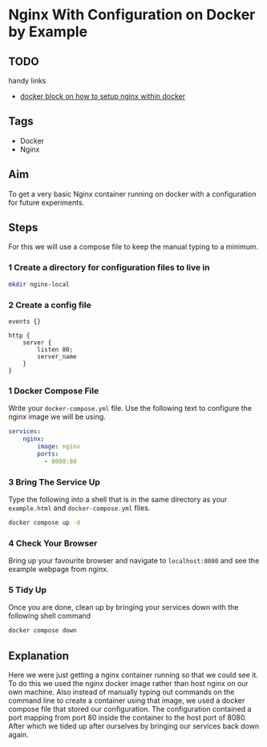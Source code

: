 # Nginx With Configuration on Docker by Example

## TODO

handy links
- [docker block on how to setup nginx within docker](https://www.docker.com/blog/how-to-use-the-official-nginx-docker-image/)

## Tags

- Docker
- Nginx

## Aim

To get a very basic Nginx container running on docker with a configuration for future experiments.

## Steps

For this we will use a compose file to keep the manual typing to a minimum.

### 1 Create a directory for configuration files to live in

``` bash
mkdir nginx-local
```

### 2 Create a config file

``` nginx
events {}

http {
    server {
        listen 80;
        server_name 
    }
}
```

### 1 Docker Compose File

Write your `docker-compose.yml` file. Use the following text to configure the nginx image we will be using.
``` yml
services:
    nginx:
        image: nginx
        ports:
          - 8080:80
```

### 3 Bring The Service Up

Type the following into a shell that is in the same directory as your `example.html` and `docker-compose.yml` files.
``` bash
docker compose up -d
```

### 4 Check Your Browser

Bring up your favourite browser and navigate to `localhost:8080` and see the example webpage from nginx.

### 5 Tidy Up

Once you are done, clean up by bringing your services down with the following shell command
``` bash
docker compose down
```

## Explanation

Here we were just getting a nginx container running so that we could see it. To do this we used the nginx docker image rather than host nginx on our own machine. Also instead of manually typing out commands on the command line to create a container using that image, we used a docker compose file that stored our configuration. The configuration contained a port mapping from port 80 inside the container to the host port of 8080. After which we tided up after ourselves by bringing our services back down again.
